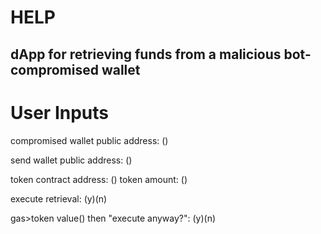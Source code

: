 # HELP
dApp for retrieving funds from a malicious bot-compromised wallet
-

# User Inputs
compromised wallet public address: ()

send wallet public address: ()

token contract address: () token amount: ()

execute retrieval: (y)(n)

gas>token value() then "execute anyway?": (y)(n)


